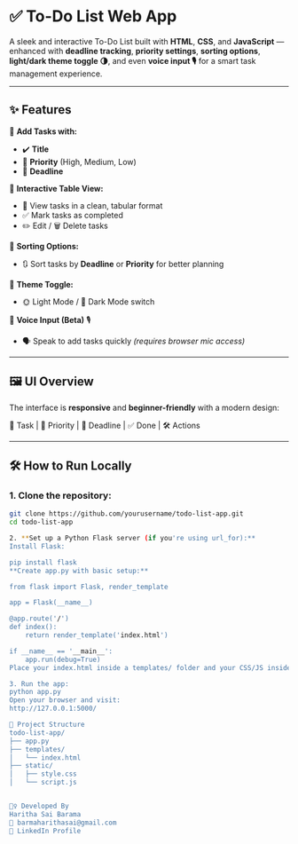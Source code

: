 # ✅ To-Do List Web App

A sleek and interactive To-Do List built with **HTML**, **CSS**, and **JavaScript** — enhanced with **deadline tracking**, **priority settings**, **sorting options**, **light/dark theme toggle 🌗**, and even **voice input 🎙️** for a smart task management experience.

---

## ✨ Features

🔹 **Add Tasks with:**
- ✔️ **Title**
- 🚦 **Priority** (High, Medium, Low)
- 📅 **Deadline**

🔹 **Interactive Table View:**
- 📝 View tasks in a clean, tabular format
- ✅ Mark tasks as completed
- ✏️ Edit / 🗑️ Delete tasks

🔹 **Sorting Options:**
- 🔃 Sort tasks by **Deadline** or **Priority** for better planning

🔹 **Theme Toggle:**
- 🌞 Light Mode / 🌙 Dark Mode switch

🔹 **Voice Input (Beta)** 🎙️  
- 🗣️ Speak to add tasks quickly *(requires browser mic access)*

---

## 🖼️ UI Overview

The interface is **responsive** and **beginner-friendly** with a modern design:

📌 Task | 🚦 Priority | 📅 Deadline | ✅ Done | 🛠️ Actions

---

## 🛠️ How to Run Locally

### 1. **Clone the repository:**

```bash
git clone https://github.com/yourusername/todo-list-app.git
cd todo-list-app

2. **Set up a Python Flask server (if you're using url_for):**
Install Flask:

pip install flask
**Create app.py with basic setup:**

from flask import Flask, render_template

app = Flask(__name__)

@app.route('/')
def index():
    return render_template('index.html')

if __name__ == '__main__':
    app.run(debug=True)
Place your index.html inside a templates/ folder and your CSS/JS inside static/

3. Run the app:
python app.py
Open your browser and visit:
http://127.0.0.1:5000/

📁 Project Structure
todo-list-app/
├── app.py
├── templates/
│   └── index.html
├── static/
│   ├── style.css
│   └── script.js


🙋‍♀️ Developed By
Haritha Sai Barama
📧 barmaharithasai@gmail.com
🔗 LinkedIn Profile
